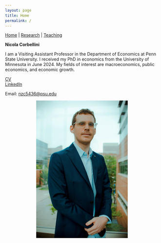 ```yaml
---
layout: page
title: Home
permalink: /
---
```


[Home](https://nicolacorbellini.github.io) | [Research](https://nicolacorbellini.github.io/research/) | [Teaching](https://nicolacorbellini.github.io/teaching/)

**Nicola Corbellini**

I am a Visiting Assistant Professor in the Department of Economics at Penn State University. I received my PhD in economics from the University of Minnesota in June 2024.
My fields of interest are macroeconomics, public economics, and economic growth.

[CV](/assets/Nicola_Corbellini_CV.pdf)  
[LinkedIn](https://www.linkedin.com/in/nicola-corbellini-a31456125)

Email: [nzc5436@psu.edu](mailto:nzc5436@psu.edu)


<p align="center">
  <img src="/assets/Picture.jpg" width="300" title="">
</p>




 

